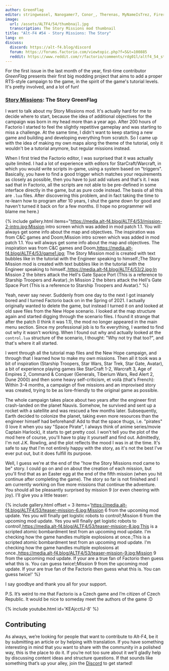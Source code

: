 ```yaml
---
author: GreenFlag
editor: stringweasel, Nanogamer7, Conor_, Therenas, MyNameIsTrez, Firerazer
image:
  url: /assets/ALTF4/54/thumbnail.jpg
  transcription: The Story Missions mod thumbnail
title: "Alt-F4 #54 - Story Missions: The Story"
lang: en
discuss:
  discord: https://alt-f4.blog/discord
  forum: https://forums.factorio.com/viewtopic.php?f=5&t=100885
  reddit: https://www.reddit.com/r/factorio/comments/rdg01l/altf4_54_story_missions_the_story/
---
```


For the first issue in the last month of the year, first-time contributor *GreenFlag* presents their first big modding project that aims to add a proper RTS-style campaign to the game, in the spirit of the game's tutorial levels. It's pretty involved, and a lot of fun!

### [Story Missions](https://mods.factorio.com/mod/Story-Missions): The Story <author>GreenFlag</author>

I want to talk about my Story Missions mod. It's actually hard for me to decide where to start, because the idea of additional objectives for the campaign was born in my head more than a year ago. After 200 hours of Factorio I started to feel the slightly repetitive gameplay and was starting to miss a challenge. At the same time, I didn't want to keep starting a new game and building and developing everything from scratch. So I came up with the idea of making my own maps along the theme of the tutorial, only it wouldn't be a tutorial anymore, but regular missions instead.

When I first tried the Factorio editor, I was surprised that it was actually quite limited. I had a lot of experience with editors for StarCraft/Warcraft, in which you would write scripts in-game, using a system based on "triggers". Basically, you have to find a good trigger which matches your requirements as closely as possible, then you have to just add values and that's it. I was sad that in Factorio, all the scripts are not able to be pre-defined in some interface directly in the game, but as pure code instead. The basis of all this are `.lua` files. After discovering this problem, and in fact taking the time to re-learn how to program after 10 years, I shut the game down for good and haven't turned it back on for a few months. (I hope no programmer will blame me here.)

{% include gallery.html items="https://media.alt-f4.blog/ALTF4/53/mission-2-intro.jpg;Mission intro screen which was added in mod patch 1.1. You will always get some info about the map and objectives. The inspiration was from C&C games and Doom;Mission intro screen which was added in mod patch 1.1. You will always get some info about the map and objectives. The inspiration was from C&C games and Doom,https://media.alt-f4.blog/ALTF4/53/game1.jpg; The Story Mission mod is created with text bubbles like in the tutorial with the Engineer speaking to himself.;The Story Mission mod is created with text bubbles like in the tutorial with the Engineer speaking to himself.,https://media.alt-f4.blog/ALTF4/53/2.jpg;In Mission 2 the biters attack the Hell's Gate Space Port (This is a reference to Starship Troopers and Avatar).;In Mission 2 the biters attack the Hell's Gate Space Port (This is a reference to Starship Troopers and Avatar)." %}

Yeah, never say never. Suddenly from one day to the next I got insanely bored and I turned Factorio back on in the Spring of 2021. I actually originally wanted to delete the game, but instead I turned it on and looked at old save files from the New Hope scenario. I looked at the map structure again and started digging through the scenario files. I found it strange that after the patch (I think it was 1.1), the mod no longer appeared in the main menu section. Since my professional job is to fix everything, I wanted to find out why it wasn't working. When I found out why and actually looked at the `control.lua` structure of the scenario, I thought: "Why not try that too?", and that's where it all started.

I went through all the tutorial map files and the New Hope campaign, and through that I learned how to make my own missions. Then all it took was a bit of inspiration (Starship Troopers, Star Wars, Star Trek, Star Gate, Avatar), a bit of experience playing games like StarCraft 1-2, Warcraft 3, Age of Empires 2, Command & Conquer (Generals, Tiberium Wars, Red Alert 2, Dune 2000) and then some heavy self-criticism, et voilà (that's French): Within 3-4 months, a campaign of five missions and an improvised story was created, trying to be as lore-friendly to the original game as possible.

The whole campaign takes place about two years after the engineer first crash-landed on the planet Nauvis. Somehow, he survived and sent up a rocket with a satellite and was rescued a few months later. Subsequently, Earth decided to colonize the planet, taking even more resources than the engineer himself had beforehand! Add to that the space thugs, i.e. "pirates" (I love it when you say "Space Pirate", I always think of anime series/movie Captain Harlock), it starts to get pretty cool. I won't tell you the plot of the mod here of course, you'll have to play it yourself and find out. Admittedly, I'm not J.K. Rowling, and the plot reflects the mood I was in at the time. It's safe to say that I'm not entirely happy with the story, as it's not the best I've ever put out, but it does fulfill its purpose.

Well, I guess we're at the end of the "how the Story Missions mod came to be" story. I could go on and on about the creation of each mission, but you'll find that as an Easter egg at the end of the fifth mission (when you hit continue after completing the game). The story so far is not finished and I am currently working on five more missions that continue the adventure. You should all be pleasantly surprised by mission 9 (or even cheering with joy). I'll give you a little teaser:

{% include gallery.html offset = 3 items='https://media.alt-f4.blog/ALTF4/53/teaser-mission-6.jpg;Mission 6 from the upcoming mod update. Yes you will finally get logistic robots to control!;Mission 6 from the upcoming mod update. Yes you will finally get logistic robots to control!,https://media.alt-f4.blog/ALTF4/53/teaser-mission-8.jpg;This is a scripted atomic bombardment test from an upcoming mod update. I'm checking how the game handles multiple explosions at once.;This is a scripted atomic bombardment test from an upcoming mod update. I'm checking how the game handles multiple explosions at once.,https://media.alt-f4.blog/ALTF4/53/teaser-mission-9.jpg;Mission 9 from the upcoming mod update. If your are a true fan of Factorio then guess what this is. You can guess twice!;Mission 9 from the upcoming mod update. If your are true fan of the Factorio then guess what this is. You can guess twice!' %}

I say goodbye and thank you all for your support.

P.S. It’s weird to me that Factorio is a Czech game and I’m citizen of Czech Republic. It would be nice to someday meet the authors of the game :D

{% include youtube.html id='KEAjcctlJ-8' %}

## Contributing

As always, we’re looking for people that want to contribute to Alt-F4, be it by submitting an article or by helping with translation. If you have something interesting in mind that you want to share with the community in a polished way, this is the place to do it. If you’re not too sure about it we’ll gladly help by discussing content ideas and structure questions. If that sounds like something that’s up your alley, join the [Discord](https://alt-f4.blog/discord) to get started!
